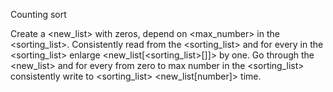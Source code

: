 Counting sort

Create a <new_list> with <n> zeros, depend on <max_number> in the <sorting_list>.
Consistently read <elements> from the <sorting_list> and for every <element> in the <sorting_list> enlarge <new_list[<sorting_list>[<element>]]> by one.
Go through the <new_list> and for every <number> from zero to max number in the <sorting_list> consistently write to <sorting_list> <number> <new_list[number]> time.
